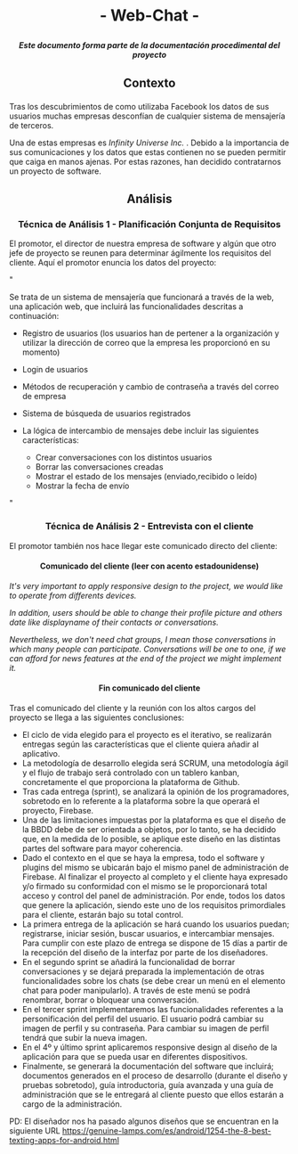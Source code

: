 # <p align="center"> - Web-Chat - </p>
##### <p align="center"> _Este documento forma parte de la documentación procedimental del proyecto_ </p>
## <p align="center"> Contexto </p>

Tras los descubrimientos de como utilizaba Facebook los datos de sus usuarios muchas empresas desconfían de cualquier sistema de mensajería de terceros.

Una de estas empresas es _Infinity Universe Inc._ . Debido a la importancia de sus comunicaciones y los datos que estas contienen no se pueden permitir que caiga en manos ajenas. Por estas razones, han decidido contratarnos un proyecto de software.


## <p align="center"> Análisis </p>
### <p align="center"> Técnica de Análisis 1 - Planificación Conjunta de Requisitos </p>


El promotor, el director de nuestra empresa de software y algún que otro jefe de proyecto se reunen para determinar ágilmente los requisitos del cliente. Aquí el promotor enuncia los datos del proyecto:

"

Se trata de un sistema de mensajería que funcionará a través de la web, una aplicación web, que incluirá las funcionalidades descritas a continuación:
- Registro de usuarios (los usuarios han de pertener a la organización y utilizar la dirección de correo que la empresa les proporcionó en su momento)

- Login de usuarios

- Métodos de recuperación y cambio de contraseña a través del correo de empresa

- Sistema de búsqueda de usuarios registrados

- La lógica de intercambio de mensajes debe incluir las siguientes características:

    - Crear conversaciones con los distintos usuarios
    - Borrar las conversaciones creadas
    - Mostrar el estado de los mensajes (enviado,recibido o leído)
    - Mostrar la fecha de envío

"

### <p align="center"> Técnica de Análisis 2 - Entrevista con el cliente </p>

El promotor también nos hace llegar este comunicado directo del cliente:


#### <p align="center">Comunicado del cliente (leer con acento estadounidense)</p>
_It's very important to apply responsive design to the project, we would like to operate from differents devices._

_In addition, users should be able to change their profile picture and others date like displayname of their contacts or conversations._

_Nevertheless, we don't need chat groups, I mean those conversations in which many people can participate. Conversations will be one to one, if we can afford for news features at the end of the project we might implement it._




#### <p align="center"> Fin comunicado del cliente </P>

Tras el comunicado del cliente y la reunión con los altos cargos del proyecto se llega a las siguientes conclusiones:

- El ciclo de vida elegido para el proyecto es el iterativo, se realizarán entregas según las características que el cliente quiera añadir al aplicativo.
- La metodología de desarrollo elegida será SCRUM, una metodología ágil y el flujo de trabajo será controlado con un tablero kanban, concretamente el que proporciona la plataforma de Github.
- Tras cada entrega (sprint), se analizará la opinión de los programadores, sobretodo en lo referente a la plataforma sobre la que operará el proyecto, Firebase.
- Una de las limitaciones impuestas por la plataforma es que el diseño de la BBDD debe de ser orientada a objetos, por lo tanto, se ha decidido que, en la medida de lo posible, se aplique este diseño en las distintas partes del software para mayor coherencia.
- Dado el contexto en el que se haya la empresa, todo el software y plugins del mismo se ubicarán bajo el mismo panel de administración de Firebase. Al finalizar el proyecto al completo y el cliente haya expresado y/o firmado su conformidad con el mismo se le proporcionará total acceso y control del panel de administración. Por ende, todos los datos que genere la aplicación, siendo este uno de los requisitos primordiales para el cliente, estarán bajo su total control.
- La primera entrega de la aplicación se hará cuando los usuarios puedan; registrarse, iniciar sesión, buscar usuarios, e intercambiar mensajes. Para cumplir con este plazo de entrega se dispone de 15 días a partir de la recepción del diseño de la interfaz por parte de los diseñadores.
- En el segundo sprint se añadirá la funcionalidad de borrar conversaciones y se dejará preparada la implementación de otras funcionalidades sobre los chats (se debe crear un menú en el elemento chat para poder manipularlo). A través de este menú se podrá renombrar, borrar o bloquear una conversación.
- En el tercer sprint implementaremos las funcionalidades referentes a la personificación del perfil del usuario. El usuario podrá cambiar su imagen de perfil y su contraseña. Para cambiar su imagen de perfil tendrá que subir la nueva imagen.
- En el 4º y último sprint aplicaremos responsive design al diseño de la aplicación para que se pueda usar en diferentes dispositivos.
- Finalmente, se generará la documentación del software que incluirá; documentos generados en el proceso de desarrollo (durante el diseño y pruebas sobretodo), guía introductoria, guía avanzada y una guía de administración que se le entregará al cliente puesto que ellos estarán a cargo de la administración.

PD: El diseñador nos ha pasado algunos diseños que se encuentran en la siguiente URL https://genuine-lamps.com/es/android/1254-the-8-best-texting-apps-for-android.html
